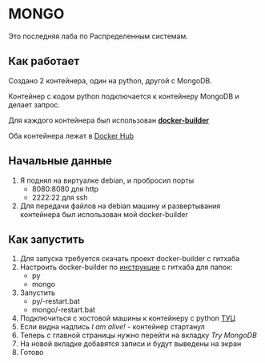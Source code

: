 # MONGO
Это последняя лаба по Распределенным системам.

## Как работает 
Создано 2 контейнера, один на python, другой с MongoDB.

Контейнер с кодом python подключается к контейнеру MongoDB и делает запрос.

Для каждого контейнера был использован [**docker-builder**](https://github.com/koshi8bit/docker-builder)

Оба контейнера лежат в [Docker Hub](https://hub.docker.com/u/koshi8bit)

## Начальные данные
1. Я поднял на виртуалке debian, и пробросил порты 
   - 8080:8080 для http
   - 2222:22 для ssh
1. Для передачи файлов на debian машину и развертывания контейнера был использован мой docker-builder

## Как запустить
1. Для запуска требуется скачать проект docker-builder с гитхаба 
1. Настроить docker-builder по [инструкции](https://github.com/koshi8bit/docker-builder/blob/master/readme.md) с гитхаба для папок:
   - py
   - mongo
1. Запустить 
   - py/-restart.bat
   - mongo/-restart.bat
1. Подключиться с хостовой машины к контейнеру с python [ТУЦ](http://127.0.0.1:8080)
1. Если видна надпись *I am alive!* - контейнер стартанул
1. Теперь с главной страницы нужно перейти на вкладку *Try MongoDB*
1. На новой вкладке добавятся записи и будут выведены на экран
1. Готово

